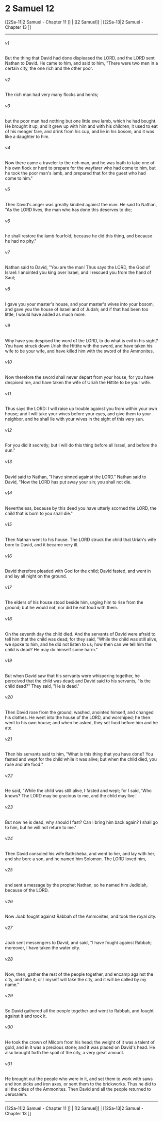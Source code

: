 # 2 Samuel 12

[[2Sa-11|2 Samuel - Chapter 11 ]] | [[2 Samuel]] | [[2Sa-13|2 Samuel - Chapter 13 ]]
***

###### v1
But the thing that David had done displeased the LORD, and the LORD sent Nathan to David. He came to him, and said to him, "There were two men in a certain city, the one rich and the other poor.
###### v2
The rich man had very many flocks and herds;
###### v3
but the poor man had nothing but one little ewe lamb, which he had bought. He brought it up, and it grew up with him and with his children; it used to eat of his meager fare, and drink from his cup, and lie in his bosom, and it was like a daughter to him.
###### v4
Now there came a traveler to the rich man, and he was loath to take one of his own flock or herd to prepare for the wayfarer who had come to him, but he took the poor man's lamb, and prepared that for the guest who had come to him."
###### v5
Then David's anger was greatly kindled against the man. He said to Nathan, "As the LORD lives, the man who has done this deserves to die;
###### v6
he shall restore the lamb fourfold, because he did this thing, and because he had no pity."
###### v7
Nathan said to David, "You are the man! Thus says the LORD, the God of Israel: I anointed you king over Israel, and I rescued you from the hand of Saul;
###### v8
I gave you your master's house, and your master's wives into your bosom, and gave you the house of Israel and of Judah; and if that had been too little, I would have added as much more.
###### v9
Why have you despised the word of the LORD, to do what is evil in his sight? You have struck down Uriah the Hittite with the sword, and have taken his wife to be your wife, and have killed him with the sword of the Ammonites.
###### v10
Now therefore the sword shall never depart from your house, for you have despised me, and have taken the wife of Uriah the Hittite to be your wife.
###### v11
Thus says the LORD: I will raise up trouble against you from within your own house; and I will take your wives before your eyes, and give them to your neighbor, and he shall lie with your wives in the sight of this very sun.
###### v12
For you did it secretly; but I will do this thing before all Israel, and before the sun."
###### v13
David said to Nathan, "I have sinned against the LORD." Nathan said to David, "Now the LORD has put away your sin; you shall not die.
###### v14
Nevertheless, because by this deed you have utterly scorned the LORD, the child that is born to you shall die."
###### v15
Then Nathan went to his house. The LORD struck the child that Uriah's wife bore to David, and it became very ill.
###### v16
David therefore pleaded with God for the child; David fasted, and went in and lay all night on the ground.
###### v17
The elders of his house stood beside him, urging him to rise from the ground; but he would not, nor did he eat food with them.
###### v18
On the seventh day the child died. And the servants of David were afraid to tell him that the child was dead; for they said, "While the child was still alive, we spoke to him, and he did not listen to us; how then can we tell him the child is dead? He may do himself some harm."
###### v19
But when David saw that his servants were whispering together, he perceived that the child was dead; and David said to his servants, "Is the child dead?" They said, "He is dead."
###### v20
Then David rose from the ground, washed, anointed himself, and changed his clothes. He went into the house of the LORD, and worshiped; he then went to his own house; and when he asked, they set food before him and he ate.
###### v21
Then his servants said to him, "What is this thing that you have done? You fasted and wept for the child while it was alive; but when the child died, you rose and ate food."
###### v22
He said, "While the child was still alive, I fasted and wept; for I said, 'Who knows? The LORD may be gracious to me, and the child may live.'
###### v23
But now he is dead; why should I fast? Can I bring him back again? I shall go to him, but he will not return to me."
###### v24
Then David consoled his wife Bathsheba, and went to her, and lay with her; and she bore a son, and he named him Solomon. The LORD loved him,
###### v25
and sent a message by the prophet Nathan; so he named him Jedidiah, because of the LORD.
###### v26
Now Joab fought against Rabbah of the Ammonites, and took the royal city.
###### v27
Joab sent messengers to David, and said, "I have fought against Rabbah; moreover, I have taken the water city.
###### v28
Now, then, gather the rest of the people together, and encamp against the city, and take it; or I myself will take the city, and it will be called by my name."
###### v29
So David gathered all the people together and went to Rabbah, and fought against it and took it.
###### v30
He took the crown of Milcom from his head; the weight of it was a talent of gold, and in it was a precious stone; and it was placed on David's head. He also brought forth the spoil of the city, a very great amount.
###### v31
He brought out the people who were in it, and set them to work with saws and iron picks and iron axes, or sent them to the brickworks. Thus he did to all the cities of the Ammonites. Then David and all the people returned to Jerusalem.

***

[[2Sa-11|2 Samuel - Chapter 11 ]] | [[2 Samuel]] | [[2Sa-13|2 Samuel - Chapter 13 ]]
